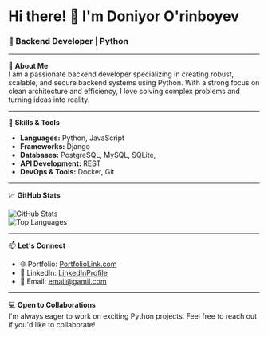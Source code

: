 # Hi there! 👋 I'm Doniyor O'rinboyev

### 🌟 Backend Developer | Python 

---

🔧 **About Me**  
I am a passionate backend developer specializing in creating robust, scalable, and secure backend systems using Python. With a strong focus on clean architecture and efficiency, I love solving complex problems and turning ideas into reality.

---

🚀 **Skills & Tools**  

- **Languages:** Python, JavaScript  
- **Frameworks:** Django
- **Databases:** PostgreSQL, MySQL, SQLite, 
- **API Development:** REST
- **DevOps & Tools:** Docker, Git  


---


📈 **GitHub Stats**  

![GitHub Stats](https://github-readme-stats.vercel.app/api?username=Doniyor19&show_icons=true&theme=radical)  
![Top Languages](https://github-readme-stats.vercel.app/api/top-langs/?username=Doniyor19&layout=compact&theme=radical)

---

📫 **Let's Connect**

- 🌐 Portfolio: [PortfolioLink.com](file:///D:/certificate/Doniyor%20O%E2%80%99rinboyev.pdf)
- 💼 LinkedIn: [LinkedInProfile](https://www.linkedin.com/in/doniyor-urinboyev-538b09304/?trk=opento_sprofile_details)
- 📧 Email: [email@gamil.com](mailto:domanick191201@gamil.com)


---

💻 **Open to Collaborations**  
I'm always eager to work on exciting Python projects. Feel free to reach out if you'd like to collaborate!
